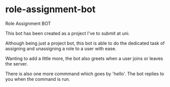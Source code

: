 # role-assignment-bot

Role Assignment BOT

This bot has been created as a project I've to submit at uni.

Although being just a project bot, this bot is able to do the dedicated task of assigning and unassigning a role to a user with ease.


Wanting to add a little more, the bot also greets when a user joins or leaves the server.

There is also one more commmand which goes by 'hello'. The bot replies to you when the command is run.
